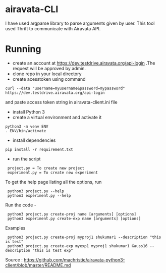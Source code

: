 # airavata-CLI

I have used argparse library to parse arguments given by user. This tool used Thrift to communicate with Airavata API.

# Running
* create an account at https://dev.testdrive.airavata.org/api-login .The request will be approved by admin.
* clone repo in your local directory
* create acesstoken using command
```
curl --data "username=myusername&password=mypassword" https://dev.testdrive.airavata.org/api-login
```
  and paste access token string in airavata-client.ini file
* install Python 3
* create a virtual environment and activate it
```
python3 -m venv ENV
. ENV/bin/activate
```
* install dependencies
```
pip install -r requirement.txt
```
* run the script 
```
 project.py = To create new project
 experiment.py = To create new experiment
``` 
 To get the help page listing all the options, run
```
 python3 project.py --help
 python3 experiment.py --help
```
 
 Run the code -
``` 
 python3 project.py create-proj name [arguments] [options] 
 python3 experiment.py create-exp name [arguments] [options] 
 ```
 
 Examples
 ```
  python3 project.py create-proj myproj1 shukumar1 --description "this is test"
  python3 project.py create-exp myexp1 myproj1 shukumar1 Gauss16 --description "this is test exp"
 ```

Source : https://github.com/machristie/airavata-python3-client/blob/master/README.md
